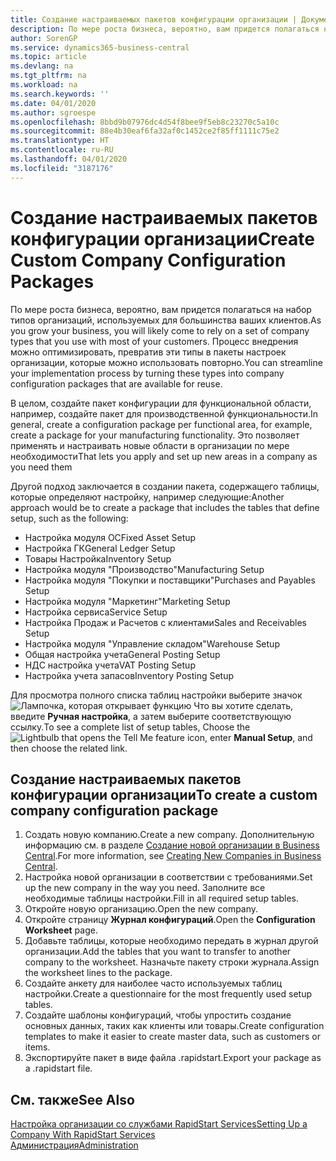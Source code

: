 ```yaml
---
title: Создание настраиваемых пакетов конфигурации организации | Документация Майкрософт
description: По мере роста бизнеса, вероятно, вам придется полагаться на набор типов организаций, используемых для большинства ваших клиентов. Процесс внедрения можно оптимизировать, превратив эти типы в пакеты настроек организации, которые можно использовать повторно.
author: SorenGP
ms.service: dynamics365-business-central
ms.topic: article
ms.devlang: na
ms.tgt_pltfrm: na
ms.workload: na
ms.search.keywords: ''
ms.date: 04/01/2020
ms.author: sgroespe
ms.openlocfilehash: 8bbd9b07976dc4d54f8bee9f5eb8c23270c5a10c
ms.sourcegitcommit: 88e4b30eaf6fa32af0c1452ce2f85ff1111c75e2
ms.translationtype: HT
ms.contentlocale: ru-RU
ms.lasthandoff: 04/01/2020
ms.locfileid: "3187176"
---
```

# <a name="create-custom-company-configuration-packages"></a><span data-ttu-id="bbc56-104">Создание настраиваемых пакетов конфигурации организации</span><span class="sxs-lookup"><span data-stu-id="bbc56-104">Create Custom Company Configuration Packages</span></span>
<span data-ttu-id="bbc56-105">По мере роста бизнеса, вероятно, вам придется полагаться на набор типов организаций, используемых для большинства ваших клиентов.</span><span class="sxs-lookup"><span data-stu-id="bbc56-105">As you grow your business, you will likely come to rely on a set of company types that you use with most of your customers.</span></span> <span data-ttu-id="bbc56-106">Процесс внедрения можно оптимизировать, превратив эти типы в пакеты настроек организации, которые можно использовать повторно.</span><span class="sxs-lookup"><span data-stu-id="bbc56-106">You can streamline your implementation process by turning these types into company configuration packages that are available for reuse.</span></span>  

<span data-ttu-id="bbc56-107">В целом, создайте пакет конфигурации для функциональной области, например, создайте пакет для производственной функциональности.</span><span class="sxs-lookup"><span data-stu-id="bbc56-107">In general, create a configuration package per functional area, for example, create a package for your manufacturing functionality.</span></span> <span data-ttu-id="bbc56-108">Это позволяет применять и настраивать новые области в организации по мере необходимости</span><span class="sxs-lookup"><span data-stu-id="bbc56-108">That lets you apply and set up new areas in a company as you need them</span></span>  

<span data-ttu-id="bbc56-109">Другой подход заключается в создании пакета, содержащего таблицы, которые определяют настройку, например следующие:</span><span class="sxs-lookup"><span data-stu-id="bbc56-109">Another approach would be to create a package that includes the tables that define setup, such as the following:</span></span>  

-   <span data-ttu-id="bbc56-110">Настройка модуля ОС</span><span class="sxs-lookup"><span data-stu-id="bbc56-110">Fixed Asset Setup</span></span>  
-   <span data-ttu-id="bbc56-111">Настройка ГК</span><span class="sxs-lookup"><span data-stu-id="bbc56-111">General Ledger Setup</span></span>  
-   <span data-ttu-id="bbc56-112">Товары Настройка</span><span class="sxs-lookup"><span data-stu-id="bbc56-112">Inventory Setup</span></span>  
-   <span data-ttu-id="bbc56-113">Настройка модуля "Производство"</span><span class="sxs-lookup"><span data-stu-id="bbc56-113">Manufacturing Setup</span></span>  
-   <span data-ttu-id="bbc56-114">Настройка модуля "Покупки и поставщики"</span><span class="sxs-lookup"><span data-stu-id="bbc56-114">Purchases and Payables Setup</span></span>  
-   <span data-ttu-id="bbc56-115">Настройка модуля "Маркетинг"</span><span class="sxs-lookup"><span data-stu-id="bbc56-115">Marketing Setup</span></span>  
-   <span data-ttu-id="bbc56-116">Настройка сервиса</span><span class="sxs-lookup"><span data-stu-id="bbc56-116">Service Setup</span></span>  
-   <span data-ttu-id="bbc56-117">Настройка Продаж и Расчетов с клиентами</span><span class="sxs-lookup"><span data-stu-id="bbc56-117">Sales and Receivables Setup</span></span>  
-   <span data-ttu-id="bbc56-118">Настройка модуля "Управление складом"</span><span class="sxs-lookup"><span data-stu-id="bbc56-118">Warehouse Setup</span></span>  
-   <span data-ttu-id="bbc56-119">Общая настройка учета</span><span class="sxs-lookup"><span data-stu-id="bbc56-119">General Posting Setup</span></span>  
-   <span data-ttu-id="bbc56-120">НДС настройка учета</span><span class="sxs-lookup"><span data-stu-id="bbc56-120">VAT Posting Setup</span></span>  
-   <span data-ttu-id="bbc56-121">Настройка учета запасов</span><span class="sxs-lookup"><span data-stu-id="bbc56-121">Inventory Posting Setup</span></span>  

<span data-ttu-id="bbc56-122">Для просмотра полного списка таблиц настройки выберите значок ![Лампочка, которая открывает функцию Что вы хотите сделать](media/ui-search/search_small.png "Что вы хотите сделать"), введите **Ручная настройка**, а затем выберите соответствующую ссылку.</span><span class="sxs-lookup"><span data-stu-id="bbc56-122">To see a complete list of setup tables, Choose the ![Lightbulb that opens the Tell Me feature](media/ui-search/search_small.png "Tell me what you want to do") icon, enter **Manual Setup**, and then choose the related link.</span></span>  

## <a name="to-create-a-custom-company-configuration-package"></a><span data-ttu-id="bbc56-123">Создание настраиваемых пакетов конфигурации организации</span><span class="sxs-lookup"><span data-stu-id="bbc56-123">To create a custom company configuration package</span></span>  
1.  <span data-ttu-id="bbc56-124">Создать новую компанию.</span><span class="sxs-lookup"><span data-stu-id="bbc56-124">Create a new company.</span></span> <span data-ttu-id="bbc56-125">Дополнительную информацию см. в разделе [Создание новой организации в Business Central](about-new-company.md).</span><span class="sxs-lookup"><span data-stu-id="bbc56-125">For more information, see [Creating New Companies in Business Central](about-new-company.md).</span></span>  
3.  <span data-ttu-id="bbc56-126">Настройка новой организации в соответствии с требованиями.</span><span class="sxs-lookup"><span data-stu-id="bbc56-126">Set up the new company in the way you need.</span></span> <span data-ttu-id="bbc56-127">Заполните все необходимые таблицы настройки.</span><span class="sxs-lookup"><span data-stu-id="bbc56-127">Fill in all required setup tables.</span></span>  
4.  <span data-ttu-id="bbc56-128">Откройте новую организацию.</span><span class="sxs-lookup"><span data-stu-id="bbc56-128">Open the new company.</span></span>
5. <span data-ttu-id="bbc56-129">Откройте страницу **Журнал конфигураций**.</span><span class="sxs-lookup"><span data-stu-id="bbc56-129">Open the **Configuration Worksheet** page.</span></span>  
6.  <span data-ttu-id="bbc56-130">Добавьте таблицы, которые необходимо передать в журнал другой организации.</span><span class="sxs-lookup"><span data-stu-id="bbc56-130">Add the tables that you want to transfer to another company to the worksheet.</span></span> <span data-ttu-id="bbc56-131">Назначьте пакету строки журнала.</span><span class="sxs-lookup"><span data-stu-id="bbc56-131">Assign the worksheet lines to the package.</span></span>  
7.  <span data-ttu-id="bbc56-132">Создайте анкету для наиболее часто используемых таблиц настройки.</span><span class="sxs-lookup"><span data-stu-id="bbc56-132">Create a questionnaire for the most frequently used setup tables.</span></span>  
8.  <span data-ttu-id="bbc56-133">Создайте шаблоны конфигураций, чтобы упростить создание основных данных, таких как клиенты или товары.</span><span class="sxs-lookup"><span data-stu-id="bbc56-133">Create configuration templates to make it easier to create master data, such as customers or items.</span></span>  
9.  <span data-ttu-id="bbc56-134">Экспортируйте пакет в виде файла .rapidstart.</span><span class="sxs-lookup"><span data-stu-id="bbc56-134">Export your package as a .rapidstart file.</span></span>  

## <a name="see-also"></a><span data-ttu-id="bbc56-135">См. также</span><span class="sxs-lookup"><span data-stu-id="bbc56-135">See Also</span></span>  
[<span data-ttu-id="bbc56-136">Настройка организации со службами RapidStart Services</span><span class="sxs-lookup"><span data-stu-id="bbc56-136">Setting Up a Company With RapidStart Services</span></span>](admin-set-up-a-company-with-rapidstart.md)  
[<span data-ttu-id="bbc56-137">Администрация</span><span class="sxs-lookup"><span data-stu-id="bbc56-137">Administration</span></span>](admin-setup-and-administration.md)
